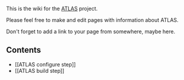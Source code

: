 This is the wiki for the [ATLAS](https://github.com/math-atlas/math-atlas)
project.

Please feel free to make and edit pages with information about ATLAS.

Don't forget to add a link to your page from somewhere, maybe here.

## Contents

* [[ATLAS configure step]]
* [[ATLAS build step]]
